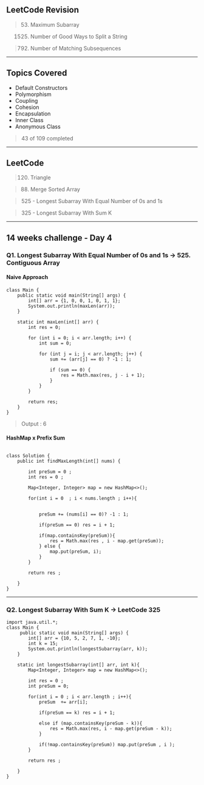 ## LeetCode Revision

> 53. Maximum Subarray

> 1525. Number of Good Ways to Split a String

> 792. Number of Matching Subsequences

---

## Topics Covered

- Default Constructors
- Polymorphism
- Coupling
- Cohesion
- Encapsulation
- Inner Class
- Anonymous Class

> 43 of 109 completed

---

## LeetCode

> 120. Triangle

> 88. Merge Sorted Array

> 525 - Longest Subarray With Equal Number of 0s and 1s

> 325 - Longest Subarray With Sum K

---

## 14 weeks challenge - Day 4

### Q1. Longest Subarray With Equal Number of 0s and 1s -> 525. Contiguous Array

#### Naive Approach

```NaiveApproach []
class Main {
    public static void main(String[] args) {
        int[] arr = {1, 0, 0, 1, 0, 1, 1};
        System.out.println(maxLen(arr));
    }

    static int maxLen(int[] arr) {
        int res = 0;

        for (int i = 0; i < arr.length; i++) {
            int sum = 0;

            for (int j = i; j < arr.length; j++) {
                sum += (arr[j] == 0) ? -1 : 1;

                if (sum == 0) {
                    res = Math.max(res, j - i + 1);
                }
            }
        }

        return res;
    }
}

```

> Output : 6

#### HashMap x Prefix Sum

```HashMap []

class Solution {
    public int findMaxLength(int[] nums) {

        int preSum = 0 ;
        int res = 0 ;

        Map<Integer, Integer> map = new HashMap<>();

        for(int i = 0  ; i < nums.length ; i++){


            preSum += (nums[i] == 0)? -1 : 1;

            if(preSum == 0) res = i + 1;

            if(map.containsKey(preSum)){
                res = Math.max(res , i - map.get(preSum));
            } else {
                map.put(preSum, i);
            }
        }

        return res ;

    }
}
```

---

### Q2. Longest Subarray With Sum K -> LeetCode 325

```
import java.util.*;
class Main {
     public static void main(String[] args) {
        int[] arr = {10, 5, 2, 7, 1, -10};
        int k = 15;
        System.out.println(longestSubarray(arr, k));
    }

    static int longestSubarray(int[] arr, int k){
        Map<Integer, Integer> map = new HashMap<>();

        int res = 0 ;
        int preSum = 0;

        for(int i = 0 ; i < arr.length ; i++){
            preSum  += arr[i];

            if(preSum == k) res = i + 1;

            else if (map.containsKey(preSum - k)){
                res = Math.max(res, i - map.get(preSum - k));
            }

            if(!map.containsKey(preSum)) map.put(preSum , i );
        }

        return res ;

    }
}
```
